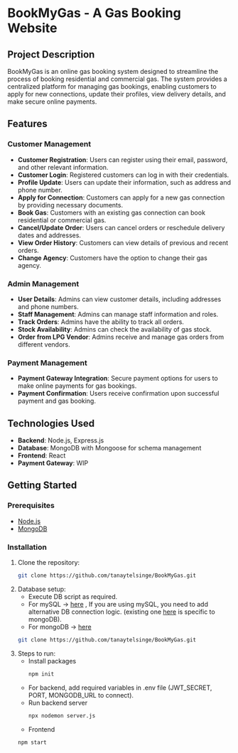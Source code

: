 # BookMyGas - A Gas Booking Website

## Project Description

BookMyGas is an online gas booking system designed to streamline the process of booking residential and commercial gas. The system provides a centralized platform for managing gas bookings, enabling customers to apply for new connections, update their profiles, view delivery details, and make secure online payments.

## Features

### Customer Management
- **Customer Registration**: Users can register using their email, password, and other relevant information.
- **Customer Login**: Registered customers can log in with their credentials.
- **Profile Update**: Users can update their information, such as address and phone number.
- **Apply for Connection**: Customers can apply for a new gas connection by providing necessary documents.
- **Book Gas**: Customers with an existing gas connection can book residential or commercial gas.
- **Cancel/Update Order**: Users can cancel orders or reschedule delivery dates and addresses.
- **View Order History**: Customers can view details of previous and recent orders.
- **Change Agency**: Customers have the option to change their gas agency.

### Admin Management
- **User Details**: Admins can view customer details, including addresses and phone numbers.
- **Staff Management**: Admins can manage staff information and roles.
- **Track Orders**: Admins have the ability to track all orders.
- **Stock Availability**: Admins can check the availability of gas stock.
- **Order from LPG Vendor**: Admins receive and manage gas orders from different vendors.

### Payment Management
- **Payment Gateway Integration**: Secure payment options for users to make online payments for gas bookings.
- **Payment Confirmation**: Users receive confirmation upon successful payment and gas booking.

## Technologies Used
- **Backend**: Node.js, Express.js
- **Database**: MongoDB with Mongoose for schema management
- **Frontend**: React
- **Payment Gateway**: WIP

## Getting Started

### Prerequisites
- [Node.js](https://nodejs.org/)
- [MongoDB](https://www.mongodb.com/)

### Installation

1. Clone the repository:
   ```bash
   git clone https://github.com/tanaytelsinge/BookMyGas.git

2. Database setup:
   - Execute DB script as required.
   - For mySQL -> [here](https://github.com/tanayTelsinge/BookMyGas/blob/main/backend/main/config/mysql_queries.sql) , If you are using mySQL, you need to add alternative DB connection logic. (existing one [here](https://github.com/tanayTelsinge/BookMyGas/blob/main/backend/main/config/db.js) is specific to mongoDB).
   - For mongoDB -> [here](https://github.com/tanayTelsinge/BookMyGas/blob/main/backend/main/config/mongodb.js)
   ```bash
   git clone https://github.com/tanaytelsinge/BookMyGas.git

3. Steps to run:
   - Install packages
     ```bash
     npm init

   - For backend, add required variables in .env file (JWT_SECRET, PORT, MONGODB_URL to connect).
   - Run backend server
     ```bash
     npx nodemon server.js

   - Frontend
   ```bash
   npm start
